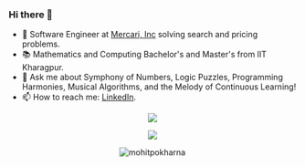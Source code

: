 ### Hi there 👋

- 🔭 Software Engineer at [Mercari, Inc](https://jp.mercari.com/) solving search and pricing problems.
- 📚 Mathematics and Computing Bachelor's and Master's from IIT Kharagpur.
- 💬 Ask me about Symphony of Numbers, Logic Puzzles, Programming Harmonies, Musical Algorithms, and the Melody of Continuous Learning!
- 📫 How to reach me: [LinkedIn](https://www.linkedin.com/in/mohitpokharna/).

<p align="center">
  <img align="center" src="https://github-readme-stats-mohitpokharna.vercel.app/api?username=mohitpokharna&count_private=true&hide_title=true&hide=stars&theme=radical&rank_icon=percentile" />
</p>

<p align="center">
  <img align="center" src="https://github-readme-stats.vercel.app/api/top-langs/?username=mohitpokharna&layout=compact&count_private=true&hide_title=true&hide=stars&theme=radical" />
</p>

<p align="center">
  <img align="center" src="https://streak-stats.demolab.com/?user=mohitpokharna&theme=radical" alt="mohitpokharna"/>
</p>

<!--
**mohitpokharna/mohitpokharna** is a ✨ _special_ ✨ repository because its `README.md` (this file) appears on your GitHub profile.

Here are some ideas to get you started:

- 🔭 I’m currently working on ...
- 🌱 I’m currently learning ...
- 👯 I’m looking to collaborate on ...
- 🤔 I’m looking for help with ...
- 💬 Ask me about ...
- 📫 How to reach me: ...
- 😄 Pronouns: ...
- ⚡ Fun fact: ...
-->
